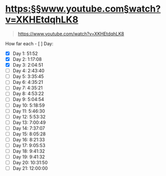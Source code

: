 
# <https:§§www.youtube.com§watch?v=XKHEtdqhLK8>
> <https://www.youtube.com/watch?v=XKHEtdqhLK8>


How far each - [ ] Day:

- [x] Day 1: 51:52
- [x] Day 2: 1:17:08​
- [x] Day 3: 2:04:51
- [ ] Day 4: 2:43:40
- [ ] Day 5: 3:35:45
- [ ] Day 6: 4:35:21
- [ ] Day 7: 4:35:21
- [ ] Day 8: 4:53:22​
- [ ] Day 9: 5:04:54​
- [ ] Day 10: 5:18:59
- [ ] Day 11: 5:46:30
- [ ] Day 12: 5:53:32 
- [ ] Day 13: 7:00:49
- [ ] Day 14: 7:37:07
- [ ] Day 15: 8:05:28
- [ ] Day 16: 8:21:33
- [ ] Day 17: 9:05:53
- [ ] Day 18: 9:41:32
- [ ] Day 19: 9:41:32
- [ ] Day 20: 10:31:50
- [ ] Day 21: 12:00:00
